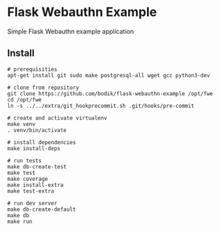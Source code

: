 # Flask Webauthn Example

Simple Flask Webauthn example application


## Install

```
# prerequisities
apt-get install git sudo make postgresql-all wget gcc python3-dev

# clone from repository
git clone https://github.com/bodik/flask-webauthn-example /opt/fwe
cd /opt/fwe
ln -s ../../extra/git_hookprecommit.sh .git/hooks/pre-commit

# create and activate virtualenv
make venv
. venv/bin/activate

# install dependencies
make install-deps

# run tests
make db-create-test
make test
make coverage
make install-extra
make test-extra

# run dev server
make db-create-default
make db
make run
```
